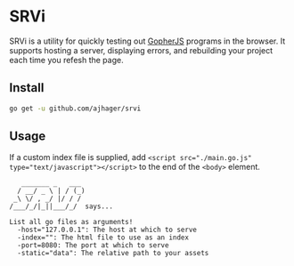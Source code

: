 # SRVi

SRVi is a utility for quickly testing out [GopherJS](http://github.com/gopherjs/gopherjs) programs in the browser. It supports hosting a server, displaying errors, and rebuilding your project each time you refesh the page.

## Install

```bash
go get -u github.com/ajhager/srvi
```

## Usage

If a custom index file is supplied, add `<script src="./main.go.js" type="text/javascript"></script>` to the end of the `<body>` element.

```
   _______ _   ___
  / __/ _ \ | / (_)
 _\ \/ , _/ |/ / /
/___/_/|_||___/_/  says...

List all go files as arguments!
  -host="127.0.0.1": The host at which to serve
  -index="": The html file to use as an index
  -port=8080: The port at which to serve
  -static="data": The relative path to your assets
```

